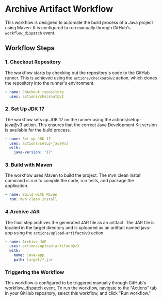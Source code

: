 # Archive Artifact Workflow

This workflow is designed to automate the build process of a Java project using Maven. It is configured to run manually through GitHub's `workflow_dispatch` event.

## Workflow Steps

### 1. Checkout Repository
The workflow starts by checking out the repository's code to the GitHub runner. This is achieved using the `actions/checkout@v2` action, which clones the repository into the runner's environment.

```yaml
- name: Checkout repository
  uses: actions/checkout@v2
```

### 2. Set Up JDK 17
The workflow sets up JDK 17 on the runner using the actions/setup-java@v3 action. This ensures that the correct Java Development Kit version is available for the build process.

```yaml
- name: Set up JDK 17
  uses: actions/setup-java@v3
  with:
    java-version: '17'
```

### 3. Build with Maven
The workflow uses Maven to build the project. The mvn clean install command is run to compile the code, run tests, and package the application.

```yaml
- name: Build with Maven
  run: mvn clean install
```

### 4.Archive JAR
The final step archives the generated JAR file as an artifact. The JAR file is located in the target directory and is uploaded as an artifact named java-app using the `actions/upload-artifact@v3` action.

```yaml
- name: Archive JAR
  uses: actions/upload-artifact@v3
  with:
    name: java-app
    path: target/*.jar
```


### Triggering the Workflow
This workflow is configured to be triggered manually through GitHub's workflow_dispatch event. To run the workflow, navigate to the "Actions" tab in your GitHub repository, select this workflow, and click "Run workflow."